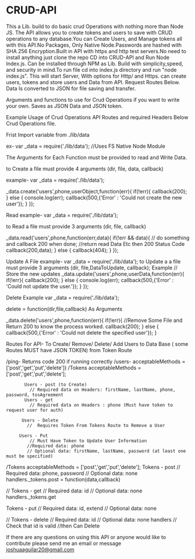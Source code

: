 # CRUD-API
This a Lib. build to do basic crud Operations with nothing more than Node JS. The API allows you to create tokens and users to save with CRUD operations to any database.You can Create Users, and Manage tokens all with this API.No Packages, Only Native Node.Passwords are hashed with SHA 256 Encryption.Built in API with https and http test servers.No need to install anything just clone the repo CD into CRUD-API and Run Node Index.js.  Can be installed through NPM as Lib.  Build with simplicity,speed, and security in mind.To run file cd into index.js directory and run "node index.js". This will start Server, With options for Http/ and Https. can create users, tokens and  store users and Data from API. Request Routes Below. 
Data Is converted to JSON for file saving and transfer. 



Arguments and functions to use for Crud Operations if you want to write your own. Saves as JSON Data and JSON token. 




Example Usage  of Crud Operations API Routes and required Headers Below Crud Operations file. 

Frist Import variable from ./lib/data       

ex-    var _data = require('./lib/data'); //Uses FS Native Node Module


The Arguments for Each Function must be provided to read and Write Data. 

to Create a file  must provide 4 arguments (dir, file, data, callback) 

example-    var _data = require('./lib/data');

 _data.create('users',phone,userObject,function(err){
            if(!err){
              callback(200);
            } else {
              console.log(err);
              callback(500,{'Error' : 'Could not create the new user'});
            }
          });
 
 Read
          example-    var _data = require('./lib/data');
          
to Read a file  must provide 3 arguments (dir, file, callback) 

_data.read('users',phone,function(err,data){
      if(!err && data){
        // do something and callback 200 when done;
        //return read Data Etc then 200 Status Code 
        callback(200,data);
      } else {
        callback(404);
      }
    });



Update A File  example-    var _data = require('./lib/data');
   to Update a a file  must provide 3 arguments (dir, file,DataToUpdate, callback); 
Example 
// Store the new updates
          _data.update('users',phone,userData,function(err){
            if(!err){
              callback(200);
            } else {
              console.log(err);
              callback(500,{'Error' : 'Could not update the user.'});
            }
          });

Delete Example 
      var _data = require('./lib/data');

delete = function(dir,file,callback) As Arguments 


 _data.delete('users',phone,function(err){
          if(!err){
          //Remove Some File and Return 200 to know the process worked. 
            callback(200);
          } else {
            callback(500,{'Error' : 'Could not delete the specified user'});
          }


Routes For API- To Create/ Remove/ Delete/ Add Users to Data Base ( some Routes MUST have JSON TOKEN) from Token Route

/ping- Returns code 200 if running correctly
/users- acceptableMethods = ['post','get','put','delete']) 
 /Tokens 
  acceptableMethods = ['post','get','put','delete'];

           Users - post (to Create)
             // Required data on Headers: firstName, lastName, phone, password, tosAgreement
           Users - get 
             // Required data on Headers : phone (Must have token to request user for auth) 
             
          Users - Delete 
            //  Requires Token From Tokens Route to Remove a User
            
         Users - Put 
             // Must Have Token to Update User Information 
            //Required data: phone
            // Optional data: firstName, lastName, password (at least one must be specified)
            
            
       
 /Tokens 
  acceptableMethods = ['post','get','put','delete'];
  Tokens - post
// Required data: phone, password
// Optional data: none
handlers._tokens.post = function(data,callback)


// Tokens - get
// Required data: id
// Optional data: none
handlers._tokens.get
  
  
Tokens - put
// Required data: id, extend
// Optional data: none
            
          

// Tokens - delete
// Required data: id
// Optional data: none
handlers
  // Check that id is valid
  //then Can Delete 


  
If there are any questions on using this API or anyone would like to contribute please send me an email or message 
joshuaaguilar20@gmail.com 







